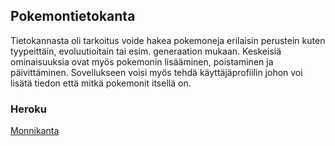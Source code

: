 ## Pokemontietokanta

Tietokannasta oli tarkoitus voide hakea pokemoneja erilaisin perustein kuten tyypeittäin, evoluutioitain tai esim. generaation mukaan. 
Keskeisiä ominaisuuksia ovat myös pokemonin lisääminen, poistaminen ja päivittäminen. 
Sovellukseen voisi myös tehdä käyttäjäprofiilin johon voi lisätä tiedon että mitkä pokemonit itsellä on. 

### Heroku
[Monnikanta](monnikanta.herokuapp.com)
